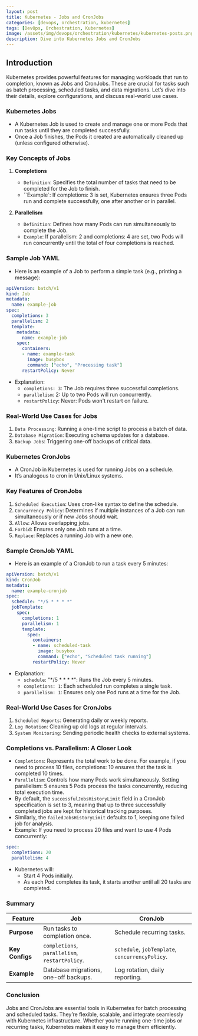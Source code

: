 ```yaml
---
layout: post
title: Kubernetes - Jobs and CronJobs
categories: [devops, orchestration, kubernetes]
tags: [DevOps, Orchestration, Kubernetes]
image: /assets/img/devops/orchestration/kubernetes/kubernetes-posts.png
description: Dive into Kubernetes Jobs and CronJobs
---
```



## Introduction

Kubernetes provides powerful features for managing workloads that run to completion, known as Jobs and CronJobs. These are crucial for tasks such as batch processing, scheduled tasks, and data migrations. Let’s dive into their details, explore configurations, and discuss real-world use cases.

### Kubernetes Jobs

- A Kubernetes Job is used to create and manage one or more Pods that run tasks until they are completed successfully.
- Once a Job finishes, the Pods it created are automatically cleaned up (unless configured otherwise).

### Key Concepts of Jobs

1. **Completions**
    - `Definition`: Specifies the total number of tasks that need to be completed for the Job to finish.
    - ``Example`: If completions: 3 is set, Kubernetes ensures three Pods run and complete successfully, one after another or in parallel.

2. **Parallelism**
    - `Definition`: Defines how many Pods can run simultaneously to complete the Job.
    - `Example`: If parallelism: 2 and completions: 4 are set, two Pods will run concurrently until the total of four completions is reached.

### Sample Job YAML

- Here is an example of a Job to perform a simple task (e.g., printing a message):

```yaml
apiVersion: batch/v1
kind: Job
metadata:
  name: example-job
spec:
  completions: 3
  parallelism: 2
  template:
    metadata:
      name: example-job
    spec:
      containers:
      - name: example-task
        image: busybox
        command: ["echo", "Processing task"]
      restartPolicy: Never
```

- Explanation:
  - `completions: 3`: The Job requires three successful completions.
  - `parallelism`: 2: Up to two Pods will run concurrently.
  - `restartPolicy`: Never: Pods won't restart on failure.

### Real-World Use Cases for Jobs

1. `Data Processing`: Running a one-time script to process a batch of data.
2. `Database Migration`: Executing schema updates for a database.
3. `Backup Jobs`: Triggering one-off backups of critical data.

### Kubernetes CronJobs

- A CronJob in Kubernetes is used for running Jobs on a schedule.
- It’s analogous to cron in Unix/Linux systems.

### Key Features of CronJobs

1. `Scheduled Execution`: Uses cron-like syntax to define the schedule.
2. `Concurrency Policy`: Determines if multiple instances of a Job can run simultaneously or if new Jobs should wait.
3. `Allow`: Allows overlapping jobs.
4. `Forbid`: Ensures only one Job runs at a time.
5. `Replace`: Replaces a running Job with a new one.

### Sample CronJob YAML

- Here is an example of a CronJob to run a task every 5 minutes:

```yaml
apiVersion: batch/v1
kind: CronJob
metadata:
  name: example-cronjob
spec:
  schedule: "*/5 * * * *"
  jobTemplate:
    spec:
      completions: 1
      parallelism: 1
      template:
        spec:
          containers:
          - name: scheduled-task
            image: busybox
            command: ["echo", "Scheduled task running"]
          restartPolicy: Never
```

- Explanation:
  - `schedule`: "*/5 * * * *": Runs the Job every 5 minutes.
  - `completions: 1`: Each scheduled run completes a single task.
  - `parallelism: 1`: Ensures only one Pod runs at a time for the Job.

### Real-World Use Cases for CronJobs

1. `Scheduled Reports`: Generating daily or weekly reports.
2. `Log Rotation`: Cleaning up old logs at regular intervals.
3. `System Monitoring`: Sending periodic health checks to external systems.

### Completions vs. Parallelism: A Closer Look

- `Completions`: Represents the total work to be done. For example, if you need to process 10 files, completions: 10 ensures that the task is completed 10 times.
- `Parallelism`: Controls how many Pods work simultaneously. Setting parallelism: 5 ensures 5 Pods process the tasks concurrently, reducing total execution time.
- By default, the `successfulJobsHistoryLimit` field in a CronJob specification is set to 3, meaning that up to three successfully completed jobs are kept for historical tracking purposes.
- Similarly, the `failedJobsHistoryLimit` defaults to 1, keeping one failed job for analysis.
- Example: If you need to process 20 files and want to use 4 Pods concurrently:

```yaml
spec:
  completions: 20
  parallelism: 4
```

- Kubernetes will:
  - Start 4 Pods initially.
  - As each Pod completes its task, it starts another until all 20 tasks are completed.

### Summary

| **Feature**       | **Job**                                  | **CronJob**                              |
|--------------------|------------------------------------------|------------------------------------------|
| **Purpose**       | Run tasks to completion once.            | Schedule recurring tasks.                |
| **Key Configs**   | `completions`, `parallelism`, `restartPolicy`. | `schedule`, `jobTemplate`, `concurrencyPolicy`. |
| **Example**       | Database migrations, one-off backups.    | Log rotation, daily reporting.           |

### Conclusion

Jobs and CronJobs are essential tools in Kubernetes for batch processing and scheduled tasks. They’re flexible, scalable, and integrate seamlessly with Kubernetes infrastructure. Whether you’re running one-time jobs or recurring tasks, Kubernetes makes it easy to manage them efficiently.
